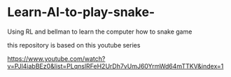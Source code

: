 # Learn-AI-to-play-snake-
Using RL and bellman to learn the computer how to snake game 

this repository is based on this youtube series 

https://www.youtube.com/watch?v=PJl4iabBEz0&list=PLqnslRFeH2UrDh7vUmJ60YrmWd64mTTKV&index=1
